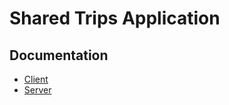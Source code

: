 # Shared Trips Application
## Documentation
- [Client](https://github.com/MihailValkov/shared-trips/tree/main/client/readMe.md)
- [Server](https://github.com/MihailValkov/shared-trips/blob/main/server/readMe.md)
